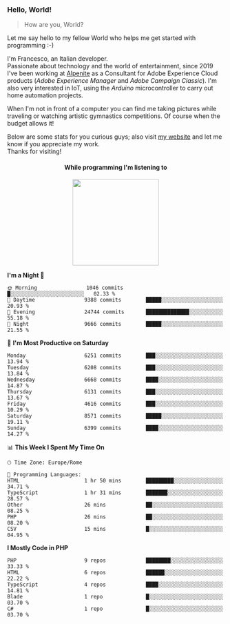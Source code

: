 ### Hello, World!

> How are you, World?

Let me say hello to my fellow World who helps me get started with programming :-)

I'm Francesco, an Italian developer.  
Passionate about technology and the world of entertainment, since 2019 I've been working at [Alpenite](https://www.alpenite.com) as a Consultant for Adobe Experience Cloud products (*Adobe Experience Manager* and *Adobe Campaign Classic*). I'm also very interested in IoT, using the *Arduino* microcontroller to carry out home automation projects.

When I'm not in front of a computer you can find me taking pictures while traveling or watching artistic gymnastics competitions. Of course when the budget allows it!

Below are some stats for you curious guys; also visit [my website](https://www.francescorega.eu) and let me know if you appreciate my work.  
Thanks for visiting!

<div align="center">
  <h4>While programming I'm listening to</h4>
  <a href="https://apps.francescorega.eu/now-playing/11147232609" target="_blank"><img src="https://apps.francescorega.eu/now-playing/11147232609" width="200"></a>
</div>

<!--START_SECTION:waka-->
**I'm a Night 🦉** 

```text
🌞 Morning                1046 commits        █░░░░░░░░░░░░░░░░░░░░░░░░   02.33 % 
🌆 Daytime                9388 commits        █████░░░░░░░░░░░░░░░░░░░░   20.93 % 
🌃 Evening                24744 commits       ██████████████░░░░░░░░░░░   55.18 % 
🌙 Night                  9666 commits        █████░░░░░░░░░░░░░░░░░░░░   21.55 % 
```
📅 **I'm Most Productive on Saturday** 

```text
Monday                   6251 commits        ███░░░░░░░░░░░░░░░░░░░░░░   13.94 % 
Tuesday                  6208 commits        ███░░░░░░░░░░░░░░░░░░░░░░   13.84 % 
Wednesday                6668 commits        ████░░░░░░░░░░░░░░░░░░░░░   14.87 % 
Thursday                 6131 commits        ███░░░░░░░░░░░░░░░░░░░░░░   13.67 % 
Friday                   4616 commits        ███░░░░░░░░░░░░░░░░░░░░░░   10.29 % 
Saturday                 8571 commits        █████░░░░░░░░░░░░░░░░░░░░   19.11 % 
Sunday                   6399 commits        ████░░░░░░░░░░░░░░░░░░░░░   14.27 % 
```


📊 **This Week I Spent My Time On** 

```text
🕑︎ Time Zone: Europe/Rome

💬 Programming Languages: 
HTML                     1 hr 50 mins        █████████░░░░░░░░░░░░░░░░   34.71 % 
TypeScript               1 hr 31 mins        ███████░░░░░░░░░░░░░░░░░░   28.57 % 
Other                    26 mins             ██░░░░░░░░░░░░░░░░░░░░░░░   08.25 % 
PHP                      26 mins             ██░░░░░░░░░░░░░░░░░░░░░░░   08.20 % 
CSV                      15 mins             █░░░░░░░░░░░░░░░░░░░░░░░░   04.95 % 
```

**I Mostly Code in PHP** 

```text
PHP                      9 repos             ████████░░░░░░░░░░░░░░░░░   33.33 % 
HTML                     6 repos             ██████░░░░░░░░░░░░░░░░░░░   22.22 % 
TypeScript               4 repos             ████░░░░░░░░░░░░░░░░░░░░░   14.81 % 
Blade                    1 repo              █░░░░░░░░░░░░░░░░░░░░░░░░   03.70 % 
C#                       1 repo              █░░░░░░░░░░░░░░░░░░░░░░░░   03.70 % 
```




<!--END_SECTION:waka-->
